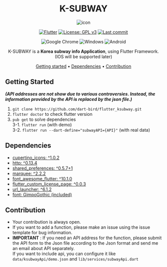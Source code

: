 <div align="center">

# K-SUBWAY
![icon](https://user-images.githubusercontent.com/51515055/172831324-6df5f77b-0d2f-4054-9b9a-0ed5da9887e7.svg)

[![Flutter](https://img.shields.io/badge/Flutter-v3.0.1-blue?style=for-the-badge&logo=Flutter)](https://storage.googleapis.com/flutter_infra_release/releases/stable/windows/flutter_windows_3.0.1-stable.zip)
[![License: GPL v3](https://img.shields.io/badge/License-GPLv3-blue.svg?style=for-the-badge)](https://www.gnu.org/licenses/gpl-3.0)
[![Last commit](https://img.shields.io/github/last-commit/dart-bird/flutter_ksubway?style=for-the-badge)](https://github.com/dart-bird/flutter_ksubway/commits/main)

![Google Chrome](https://img.shields.io/badge/WEB-4285F4?style=for-the-badge&logo=GoogleChrome&logoColor=white)
![Windows](https://img.shields.io/badge/Windows-0078D6?style=for-the-badge&logo=windows&logoColor=white)
![Android](https://img.shields.io/badge/Android-3DDC84?style=for-the-badge&logo=android&logoColor=white)

K-SUBWAY is a **Korea subway info Application**, using Flutter Framework.  
(IOS will be supported later)




[Getting started](#getting-started) •
[Dependencies](#dependencies) • 
[Contribution](#contribution)

</div>

## Getting Started

***(API addresses are not show due to various controversies. Instead, the information provided by the API is replaced by the json file.)***

1. `git clone https://github.com/dart-bird/flutter_ksubway.git`  
2. `flutter doctor` to check flutter version
3. `pub get` to solve dependencies  
3-1. `flutter run` (with demo)  
3-2. `flutter run --dart-define="subwayAPI={API}"` (with real data)


## Dependencies
* [cupertino_icons: ^1.0.2](https://pub.dev/packages/cupertino_icons)  
* [http: ^0.13.4](https://pub.dev/packages/http)   
* [shared_preferences: ^0.5.7+1](https://pub.dev/packages/shared_preferences)   
* [marquee: ^2.2.2](https://pub.dev/packages/marquee)
* [font_awesome_flutter: ^10.1.0](https://pub.dev/packages/font_awesome_flutter)
* [flutter_custom_license_page: ^0.0.3](https://pub.dev/packages/flutter_custom_license_page)
* [url_launcher: ^6.1.2](https://pub.dev/packages/url_launcher)
* [font: GimpoGothic (included)](https://noonnu.cc/font_page/869)

## Contribution
* Your contribution is always open.
* If you want to add a function, please make an issue using the issue template for bug information.
* **IMPORTANT** : If you need an API address for the function, please submit the API form to the Json file according to the Json format and send me an email about API separately.  
If you want to include api, you can configure it like `data/ksubwayApi/demo.json` and `lib/services/subwayApi.dart`
